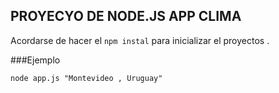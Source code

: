 ## PROYECYO DE NODE.JS APP CLIMA 


Acordarse de hacer el ```npm instal``` para inicializar el proyectos .


###Ejemplo

``` node app.js "Montevideo , Uruguay" ```